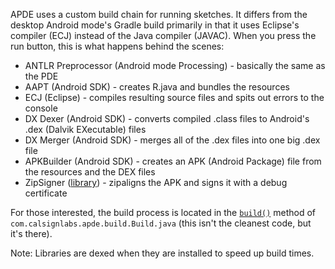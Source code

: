 APDE uses a custom build chain for running sketches. It differs from the desktop Android mode's Gradle build primarily in that it uses Eclipse's compiler (ECJ) instead of the Java compiler (JAVAC). When you press the run button, this is what happens behind the scenes:

 - ANTLR Preprocessor (Android mode Processing) - basically the same as the PDE
 - AAPT (Android SDK) - creates R.java and bundles the resources
 - ECJ (Eclipse) - compiles resulting source files and spits out errors to the console
 - DX Dexer (Android SDK) - converts compiled .class files to Android's .dex (Dalvik EXecutable) files
 - DX Merger (Android SDK) - merges all of the .dex files into one big .dex file
 - APKBuilder (Android SDK) - creates an APK (Android Package) file from the resources and the DEX files
 - ZipSigner ([library](https://code.google.com/p/zip-signer/)) - zipaligns the APK and signs it with a debug certificate

For those interested, the build process is located in the [`build()`](https://github.com/Calsign/APDE/blob/master/APDE/src/main/java/com/calsignlabs/apde/build/Build.java#L293) method of `com.calsignlabs.apde.build.Build.java` (this isn't the cleanest code, but it's there).

Note: Libraries are dexed when they are installed to speed up build times.